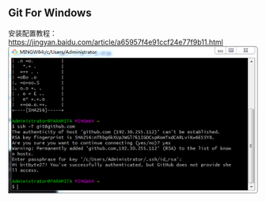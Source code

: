 ## Git For Windows
安装配置教程：https://jingyan.baidu.com/article/a65957f4e91ccf24e77f9b11.html<br>
<img src="git_install.png" align="left" >
